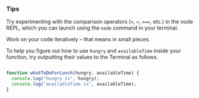 ### Tips

Try experimenting with the comparison operators (`<`, `>`, `===`, etc.) in the node REPL, which you can launch using the `node` command in your terminal.

Work on your code iteratively – that means in small pieces.

To help you figure out how to use `hungry` and `availableTime` inside your function, try outputting their values to the Terminal as follows.

```javascript

function whatToDoForLunch(hungry, availableTime) {
  console.log("hungry is", hungry);
  console.log("availableTime is", availableTime);
}
```